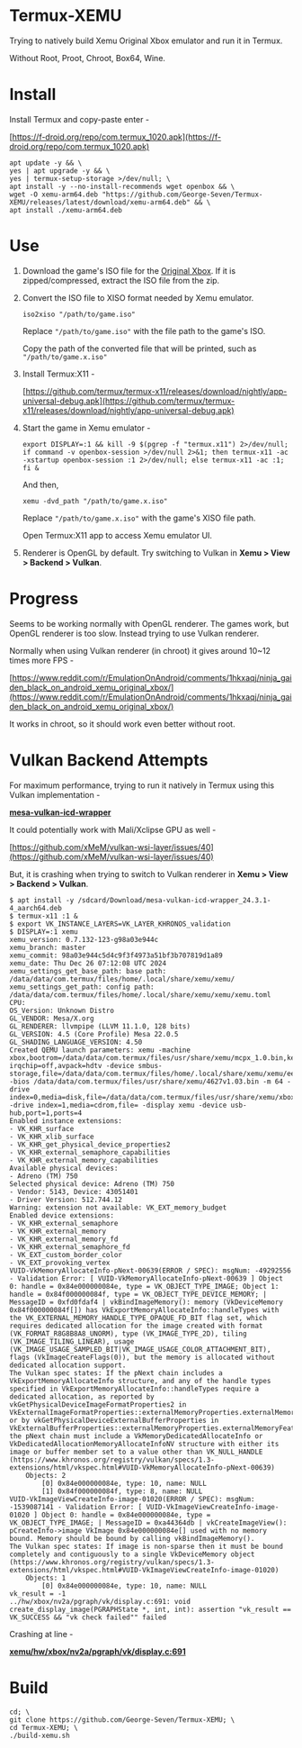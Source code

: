 # Termux-XEMU
Trying to natively build Xemu Original Xbox emulator and run it in Termux.

Without Root, Proot, Chroot, Box64, Wine.

# Install

Install Termux and copy-paste enter -

[https://f-droid.org/repo/com.termux_1020.apk](https://f-droid.org/repo/com.termux_1020.apk)

    apt update -y && \
    yes | apt upgrade -y && \
    yes | termux-setup-storage >/dev/null; \
    apt install -y --no-install-recommends wget openbox && \
    wget -O xemu-arm64.deb "https://github.com/George-Seven/Termux-XEMU/releases/latest/download/xemu-arm64.deb" && \
    apt install ./xemu-arm64.deb

# Use
1) Download the game's ISO file for the [Original Xbox](https://myrient.erista.me/files/Redump/Microsoft%20-%20Xbox/). If it is zipped/compressed, extract the ISO file from the zip.

2) Convert the ISO file to XISO format needed by Xemu emulator.

       iso2xiso "/path/to/game.iso"

    Replace `"/path/to/game.iso"` with the file path to the game's ISO.
    
    Copy the path of the converted file that will be printed, such as `"/path/to/game.x.iso"`

3) Install Termux:X11 -

    [https://github.com/termux/termux-x11/releases/download/nightly/app-universal-debug.apk](https://github.com/termux/termux-x11/releases/download/nightly/app-universal-debug.apk)

4) Start the game in Xemu emulator -

       export DISPLAY=:1 && kill -9 $(pgrep -f "termux.x11") 2>/dev/null; if command -v openbox-session >/dev/null 2>&1; then termux-x11 -ac -xstartup openbox-session :1 2>/dev/null; else termux-x11 -ac :1; fi &
       
    And then,
       
       xemu -dvd_path "/path/to/game.x.iso"
    
    Replace `"/path/to/game.x.iso"` with the game's XISO file path.
    
    Open Termux:X11 app to access Xemu emulator UI.

5) Renderer is OpenGL by default. Try switching to Vulkan in **Xemu > View > Backend > Vulkan**.

# Progress
Seems to be working normally with OpenGL renderer. The games work, but OpenGL renderer is too slow. Instead trying to use Vulkan renderer.

Normally when using Vulkan renderer (in chroot) it gives around 10~12 times more FPS -

[https://www.reddit.com/r/EmulationOnAndroid/comments/1hkxaqj/ninja_gaiden_black_on_android_xemu_original_xbox/](https://www.reddit.com/r/EmulationOnAndroid/comments/1hkxaqj/ninja_gaiden_black_on_android_xemu_original_xbox/)

It works in chroot, so it should work even better without root.

# Vulkan Backend Attempts

For maximum performance, trying to run it natively in Termux using this Vulkan implementation -

**[mesa-vulkan-icd-wrapper](https://github.com/termux/termux-packages/pull/22500)**

It could potentially work with Mali/Xclipse GPU as well -

[https://github.com/xMeM/vulkan-wsi-layer/issues/40](https://github.com/xMeM/vulkan-wsi-layer/issues/40)

But, it is crashing when trying to switch to Vulkan renderer in **Xemu > View > Backend > Vulkan**.

```
$ apt install -y /sdcard/Download/mesa-vulkan-icd-wrapper_24.3.1-4_aarch64.deb
$ termux-x11 :1 &
$ export VK_INSTANCE_LAYERS=VK_LAYER_KHRONOS_validation
$ DISPLAY=:1 xemu
xemu_version: 0.7.132-123-g98a03e944c
xemu_branch: master
xemu_commit: 98a03e944c5d4c9f3f4973a51bf3b707819d1a89
xemu_date: Thu Dec 26 07:12:08 UTC 2024
xemu_settings_get_base_path: base path: /data/data/com.termux/files/home/.local/share/xemu/xemu/
xemu_settings_get_path: config path: /data/data/com.termux/files/home/.local/share/xemu/xemu/xemu.toml
CPU: 
OS_Version: Unknown Distro
GL_VENDOR: Mesa/X.org
GL_RENDERER: llvmpipe (LLVM 11.1.0, 128 bits)
GL_VERSION: 4.5 (Core Profile) Mesa 22.0.5
GL_SHADING_LANGUAGE_VERSION: 4.50
Created QEMU launch parameters: xemu -machine xbox,bootrom=/data/data/com.termux/files/usr/share/xemu/mcpx_1.0.bin,kernel-irqchip=off,avpack=hdtv -device smbus-storage,file=/data/data/com.termux/files/home/.local/share/xemu/xemu/eeprom.bin -bios /data/data/com.termux/files/usr/share/xemu/4627v1.03.bin -m 64 -drive index=0,media=disk,file=/data/data/com.termux/files/usr/share/xemu/xbox_hdd.qcow2,locked=on -drive index=1,media=cdrom,file= -display xemu -device usb-hub,port=1,ports=4 
Enabled instance extensions:
- VK_KHR_surface
- VK_KHR_xlib_surface
- VK_KHR_get_physical_device_properties2
- VK_KHR_external_semaphore_capabilities
- VK_KHR_external_memory_capabilities
Available physical devices:
- Adreno (TM) 750
Selected physical device: Adreno (TM) 750
- Vendor: 5143, Device: 43051401
- Driver Version: 512.744.12
Warning: extension not available: VK_EXT_memory_budget
Enabled device extensions:
- VK_KHR_external_semaphore
- VK_KHR_external_memory
- VK_KHR_external_memory_fd
- VK_KHR_external_semaphore_fd
- VK_EXT_custom_border_color
- VK_EXT_provoking_vertex
VUID-VkMemoryAllocateInfo-pNext-00639(ERROR / SPEC): msgNum: -49292556 - Validation Error: [ VUID-VkMemoryAllocateInfo-pNext-00639 ] Object 0: handle = 0x84e000000084e, type = VK_OBJECT_TYPE_IMAGE; Object 1: handle = 0x84f000000084f, type = VK_OBJECT_TYPE_DEVICE_MEMORY; | MessageID = 0xfd0fdaf4 | vkBindImageMemory(): memory (VkDeviceMemory 0x84f000000084f[]) has VkExportMemoryAllocateInfo::handleTypes with the VK_EXTERNAL_MEMORY_HANDLE_TYPE_OPAQUE_FD_BIT flag set, which requires dedicated allocation for the image created with format (VK_FORMAT_R8G8B8A8_UNORM), type (VK_IMAGE_TYPE_2D), tiling (VK_IMAGE_TILING_LINEAR), usage (VK_IMAGE_USAGE_SAMPLED_BIT|VK_IMAGE_USAGE_COLOR_ATTACHMENT_BIT), flags (VkImageCreateFlags(0)), but the memory is allocated without dedicated allocation support.
The Vulkan spec states: If the pNext chain includes a VkExportMemoryAllocateInfo structure, and any of the handle types specified in VkExportMemoryAllocateInfo::handleTypes require a dedicated allocation, as reported by vkGetPhysicalDeviceImageFormatProperties2 in VkExternalImageFormatProperties::externalMemoryProperties.externalMemoryFeatures, or by vkGetPhysicalDeviceExternalBufferProperties in VkExternalBufferProperties::externalMemoryProperties.externalMemoryFeatures, the pNext chain must include a VkMemoryDedicatedAllocateInfo or VkDedicatedAllocationMemoryAllocateInfoNV structure with either its image or buffer member set to a value other than VK_NULL_HANDLE (https://www.khronos.org/registry/vulkan/specs/1.3-extensions/html/vkspec.html#VUID-VkMemoryAllocateInfo-pNext-00639)
    Objects: 2
        [0] 0x84e000000084e, type: 10, name: NULL
        [1] 0x84f000000084f, type: 8, name: NULL
VUID-VkImageViewCreateInfo-image-01020(ERROR / SPEC): msgNum: -1539087141 - Validation Error: [ VUID-VkImageViewCreateInfo-image-01020 ] Object 0: handle = 0x84e000000084e, type = VK_OBJECT_TYPE_IMAGE; | MessageID = 0xa44364db | vkCreateImageView(): pCreateInfo->image VkImage 0x84e000000084e[] used with no memory bound. Memory should be bound by calling vkBindImageMemory().
The Vulkan spec states: If image is non-sparse then it must be bound completely and contiguously to a single VkDeviceMemory object (https://www.khronos.org/registry/vulkan/specs/1.3-extensions/html/vkspec.html#VUID-VkImageViewCreateInfo-image-01020)
    Objects: 1
        [0] 0x84e000000084e, type: 10, name: NULL
vk_result = -1
../hw/xbox/nv2a/pgraph/vk/display.c:691: void create_display_image(PGRAPHState *, int, int): assertion "vk_result == VK_SUCCESS && "vk check failed"" failed
```

Crashing at line -

**[xemu/hw/xbox/nv2a/pgraph/vk/display.c:691](https://github.com/xemu-project/xemu/blob/98a03e944c5d4c9f3f4973a51bf3b707819d1a89/hw/xbox/nv2a/pgraph/vk/display.c#L691)**

# Build
    cd; \
    git clone https://github.com/George-Seven/Termux-XEMU; \
    cd Termux-XEMU; \
    ./build-xemu.sh